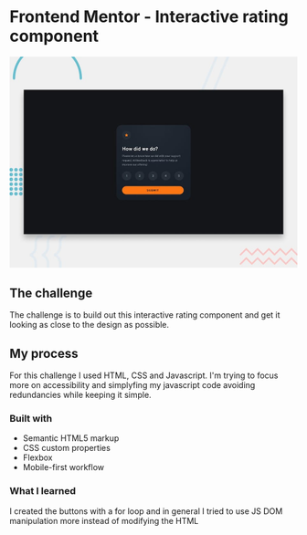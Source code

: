 # Frontend Mentor - Interactive rating component

![Design preview for the Interactive rating component coding challenge](./design/desktop-preview.jpg)


## The challenge

The challenge is to build out this interactive rating component and get it looking as close to the design as possible.

## My process

For this challenge I used HTML, CSS and Javascript.
I'm trying to focus more on accessibility and simplyfing my javascript code avoiding redundancies while keeping it simple.

### Built with

- Semantic HTML5 markup
- CSS custom properties
- Flexbox
- Mobile-first workflow


### What I learned

I created the buttons with a for loop and in general I tried to use JS DOM manipulation more instead of modifying the HTML
